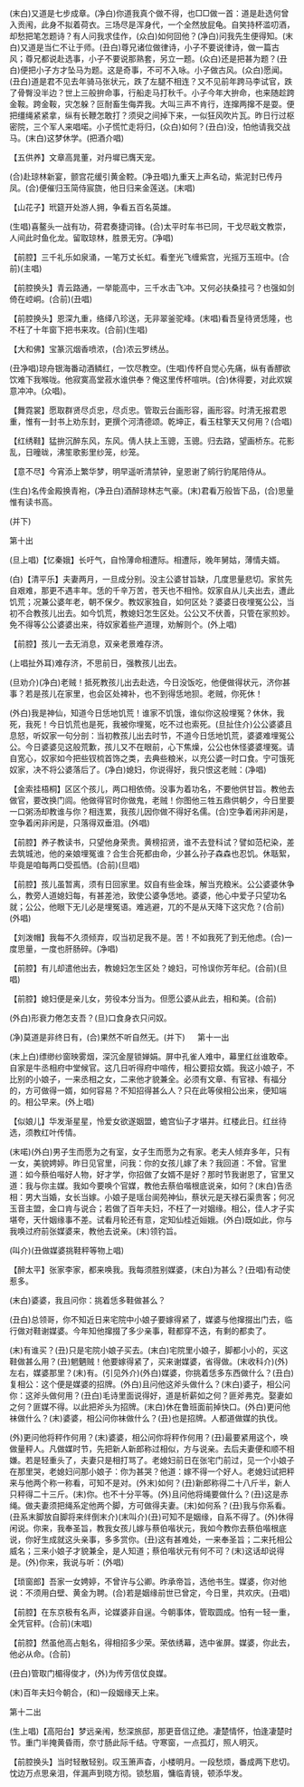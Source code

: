 <!-- { "loadSidebar": true } -->
(末白)又道是七步成章。(净白)你道我真个做不得，也□□做一首：道是赴选何曾入贡闱，此身不拟着荷衣。三场尽是浑身代，一个全然放屁龟。自笑持杯滥叨酒，却愁把笔怎题诗？有人问我求佳作，(众白)如何回他？(净白)问我先生便得知。(末白)又道是当仁不让于师。(丑白)尊兄诸位做律诗，小子不要说律诗，做一篇古风；尊兄都说赴选事，小子不要说那熟套，另立一题。(众白)还是把甚为题？(丑白)便把小子方才坠马为题。这是奇事，不可不入咏。小子做古风。(众白)愿闻。(丑白)道是君不见去年骑马张状元，跌了左腿不相连？又不见前年跨马李试官，跌了骨臀没半边？世上三般拚命事，行船走马打秋千。小子今年大拚命，也来随趁跨金鞍。跨金鞍，灾怎躲？叵耐畜生侮弄我。大叫三声不肯行，连撺两撺不是耍。便把缰绳紧紧拿，纵有长鞭怎敢打？须臾之间掉下来，一似狂风吹片瓦。昨日行过枢密院，三个军人来唱喏。小子慌忙走将归，(众白)如何？(丑白)没，怕他请我交战马。(末白)这梦休学。(把酒介唱)

【五供养】文章高晁董，对丹墀已膺天宠。

(合)赴琼林新宴，颤宫花缓引黄金鞚。(净丑唱)九重天上声名动，紫泥封已传丹凤。(合)便催归玉简侍宸旒，他日归来金莲送。(末唱)

【山花子】玳筵开处游人拥，争看五百名英雄。

(生唱)喜鳌头一战有功，荷君奏捷词锋。(合)太平时车书已同，干戈尽戢文教崇，人间此时鱼化龙。留取琼林，胜景无穷。(净唱)

【前腔】三千礼乐如泉涌，一笔万丈长虹。看奎光飞缠紫宫，光摇万玉班中。(合前)(主唱)

【前腔换头】青云路通，一举能高中，三千水击飞冲。又何必扶桑挂弓？也强如剑倚在崆峒。(合前)(丑唱)

【前腔换头】恩深九重，络绎八珍送，无非翠釜驼峰。(末唱)看吾皇待贤恁隆，也不枉了十年窗下把书来攻。(合前)(生唱)

【大和佛】宝篆沉烟香喷浓，(合)浓云罗绣丛。

(丑净唱)琼舟银海番动酒鳞红，一饮尽教空。(生唱)传杯自觉心先痛，纵有香醪欲饮难下我喉咙。他寂寞高堂菽水谁供奉？俺这里传杯喧哄。(合)休得要，对此欢娱意冲冲。(众唱)。

【舞霓裳】愿取群贤尽贞忠，尽贞忠。管取云台画形容，画形容。时清无报君恩重，惟有一封书上劝东封，更撰个河清德颂。乾坤正，看玉柱擎天又何用？(合唱)

【红绣鞋】猛拚沉醉东风，东风。倩人扶上玉骢，玉骢。归去路，望画桥东。花影乱，日曈昽，沸笙歌影里纱笼，纱笼。

【意不尽】今宵添上繁华梦，明早遥听清禁钟，皇恩谢了鹓行豹尾陪侍从。

(生白)名传金殿换青袍，(净丑白)酒醉琼林志气豪。(末)君看万般皆下品，(合)思量惟有读书高。

(并下)


第十出

(旦上唱)【忆秦娥】长吁气，自怜薄命相遭际。相遭际，晚年舅姑，薄情夫婿。

(白)【清平乐】夫妻两月，一旦成分别。没主公婆甘旨缺，几度思量悲切。家贫先自艰难，那更不遇丰年。恁的千辛万苦，苍天也不相怜。奴家自从儿夫出去，遭此饥荒；况兼公婆年老，朝不保夕。教奴家独自，如何区处？婆婆日夜埋冤公公，当初不合教孩儿出去。如今饥荒，教媳妇怎生区处。公公又不伏善，只管在家煎妙。免不得等公公婆婆出来，待奴家着些产道理，劝解则个。(外上唱)

【前腔】孩儿一去无消息，双亲老景难存济。

(上唱扯外耳)难存济，不思前日，强教孩儿出去。

(旦劝介)(净白)老贼！抵死教孩儿出去赴选，今日没饭吃，他便做得状元，济你甚事？若是孩儿在家里，也会区处裨补，也不到得恁地狈。老贼，你死休！

(外白)我是神仙，知道今日恁地饥荒！谁家不饥饿，谁似你这般埋冤？休休，我死，我死！今日饥荒也是死，我被你埋冤，吃不过也索死。(旦扯住介)公公婆婆且息怒，听奴家一句分剖：当初教孩儿出去时节，不道今日恁地饥荒，婆婆难埋冤公公。今日婆婆见这般荒歉，孩儿又不在眼前，心下焦燥，公公也休怪婆婆埋冤。请自宽心，奴家如今把些钗梳首饰之类，去典些粮米，以充公婆一时口食。宁可饿死奴家，决不将公婆落后了。(净白)媳妇，你说得好，我只恨这老贼：(净唱)

【金索挂梧桐】区区个孩儿，两口相依倚。没事为着功名，不要他供甘旨。教他去做官，要改换门闾。他做得官时你做鬼，老贼！你图他三牲五鼎供朝夕，今日里要一口粥汤却教谁与你？相连累，我孩儿因你做不得好名儒。(合)空争着闲非闲是，空争着闲非闲是，只落得双垂泪。(外唱)

【前腔】养子教读书，只望他身荣贵。黄榜招贤，谁不去登科试？譬如范杞染，差去筑城池，他的亲娘埋冤谁？合生合死都由命，少甚么孙子森森也忍饥。休聒絮，毕竟是咱每两口受孤恓。(合前)(旦唱)

【前腔】孩儿虽暂离，须有日回家里。奴自有些金珠，解当充粮米。公公婆婆休争么，教旁人道媳妇每，有甚差池，致使公婆争恁地。婆婆，他心中爱子只望功名就；公公，他眼下无儿必是埋冤语。难逃避，兀的不是从天降下这灾危？(合前)(外唱)

【刘泼帽】我每不久须倾弃，叹当初足我不是。苦！不如我死了到无他虑。(合)一度思量，一度也肝肠碎。(净唱)

【前腔】有儿却遣他出去，教媳妇怎生区处？媳妇，可怜误你芳年纪。(合前)(旦唱)

【前腔】媳妇便是亲儿女，劳役本分当为。但愿公婆从此去，相和美。(合前)

(外白)形衰力倦怎支吾？(旦)口食身衣只问奴。

(净)莫道是非终日有，(合)果然不听自然无。(并下)
　
第十一出

(末上白)缥缈纱窗映雾烟，深沉金屋锁婵娟。屏中孔雀人难中，幕里红丝谁敢牵。自家是牛丞相府中堂候官。这几日听得府中喧传，相公要招女婿。我这小娘子，不比别的小娘子，一来丞相之女，二来他才貌兼全。必须有文章、有官禄、有福分的，方可做得一婿，如何容易？不知招得甚么人？只在此等侯相公出来，便知端的。相公早来。(外上唱)

【似娘儿】华发渐星星，怜爱女欲遂姻盟，蟾宫仙子才堪并。红楼此日。红丝待选，须教红叶传情。

(末喏)(外白)男子生而愿为之有室，女子生而愿为之有家。老夫人倾弃多年，只有一女，美貌娉婷。昨日见官里，问我：你的女孩儿嫁了未？我回道：不曾。官里道：如今蔡伯喈好人物，好才学，你招做了女婿不是好？那时节我谢恩了，官里又道：我与你主媒。我如今要唤个官媒，教他去蔡伯喈根底说亲，如何？(末白)告丞相：男大当婚，女长当嫁。小娘子是瑶台阆苑神仙，蔡状元是天禄石渠贵客；何况玉音主盟，金口肯与说合；若做了百年夫妇，不枉了一对姻缘。相公，佳人才子实堪夸，天什姻缘事不差。试看月轮还有意，定知仙桂近姮娥。(外白)既如此，你与我唤过府前张媒婆来，教他去说亲。(末)领钓旨。

(叫介)(丑做媒婆挑鞋秤等物上唱)

【醉太平】张家李家，都来唤我。我每须胜别媒婆，(末白)为甚么？(丑唱)有动使惹多。

(末白)婆婆，我且问你：挑着恁多鞋做甚么？

(丑白)总领哥，你不知近日来宅院中小娘子要嫁得紧了，媒婆与他撺掇出门去，临行做对鞋谢媒婆。今年知他撺掇了多少亲事，鞋都穿不迭，有剩的都卖了。

(末)有谁买？(丑)只是宅院小娘子买去。(末白)宅院里小娘子，脚都小小的，买这鞋做甚么用？(丑)魍魉贼！他要嫁得紧了，买来谢媒婆，省得做。(末收科介)(外)左右，媒婆那里？(末)有。(引见外介)(外白)媒婆，你挑着恁多东西做什么？(丑白)复相公：这个便是媒婆的招牌。(外白)且问他这斧头做什么？(末白)婆子，相公问你：这斧头做何用？(丑白)毛诗里面说得好，道是析薪如之何？匪斧弗克。娶妻如之何？匪媒不得。以此把斧头为招牌。(末白)休在鲁班面前掉快口。(外白)更问他袜做什么？(末)婆婆，相公问你袜做什么？(丑)也是招牌。人都道做媒的执伐。

(外)更问他将秤作何用？(末)婆婆，相公问你将秤作何用？(丑)最要紧用这个，唤做量秤人。凡做媒时节，先把新人新郎称过相似，方与说亲。去后夫妻便和顺不相嫌。若是轻重头了，夫妻只是相打骂了。老媳妇前日在张宅门前过，见一个小娘子在那里哭，老媳妇问那小娘子：你为甚哭？他道：嫁不得一个好人。老媳妇试把秤来与他两个称一称看，可知不是对。(外末)如何？(丑)新郎称得二十八斤半，新人只秤得二十三斤。(末)你。也不十分平等。(外)且问他将绳要做什么？(丑)这是赤绳。做夫妻须把绳系定他两个脚，方可做得夫妻。(末)如何系？(丑)我与你系看。(丑系末脚放自脚将来绊倒末介)(末叫介)(丑)可知不是姻缘，自系不得了。(外)休得闲说。你来，我奉圣旨，教我女孩儿嫁与蔡伯喈状元，我如今教你去蔡伯喈根底说，你好生成就这头亲事，多多赏你。(丑)这有甚难处，一来奉圣旨；二来托相公威名；三来小娘子才貌兼全，是人知道；蔡伯喈状元有何不可？(末)这话却说得是。(外)你来，我说与听：(外唱)

【琐窗郎】吾家一女娉婷，不曾许与公卿。昨承帝旨，选他书生。媒婆，你对他说：不须用白壁、黄金为聘。(合)若是姻缘前世已曾定，今日里，共欢庆。(丑唱)

【前腔】在东京极有名声，论媒婆非自逞。今朝事体，管取圆成。怕有一轻一重，全凭官秤。(合前)(末唱)

【前腔】然虽他高占魁名，得相招多少荣。荣依绣幕，选中雀屏。媒婆，你此去，他必从命。(合前)

(丑白)管取门楣得俊才，(外)为传芳信仗良媒。

(末)百年夫妇今朝合，(和)一段姻缘天上来。


第十二出

(生上唱)【高阳台】梦远亲闱，愁深旅邸，那更音信辽绝。凄楚情怀，怕逢凄楚时节。重门半掩黄昏雨，奈寸肠此际千结。守寒窗，一点孤灯，照人明灭。

【前腔换头】当时轻散轻别。叹玉箫声杳，小楼明月。一段愁烦，番成两下悲切。忱边万点思亲泪，伴漏声到晓方彻。锁愁眉，慵临青镜，顿添华发。

